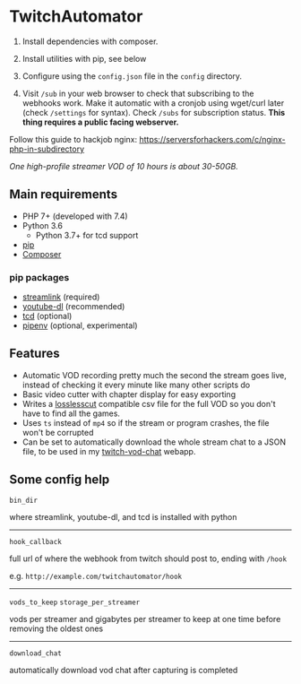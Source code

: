 # TwitchAutomator


1. Install dependencies with composer.

2. Install utilities with pip, see below

3. Configure using the `config.json` file in the `config` directory.

4. Visit `/sub` in your web browser to check that subscribing to the webhooks work. Make it automatic with a cronjob using wget/curl later (check `/settings` for syntax). Check `/subs` for subscription status. **This thing requires a public facing webserver.**

Follow this guide to hackjob nginx: https://serversforhackers.com/c/nginx-php-in-subdirectory

*One high-profile streamer VOD of 10 hours is about 30-50GB.*

## Main requirements
- PHP 7+ (developed with 7.4)
- Python 3.6
    - Python 3.7+ for tcd support
- [pip](https://pypi.org/project/pip/)
- [Composer](https://getcomposer.org/)

### pip packages
- [streamlink](https://github.com/streamlink/streamlink) (required)
- [youtube-dl](https://github.com/ytdl-org/youtube-dl) (recommended)
- [tcd](https://pypi.org/project/tcd/) (optional)
- [pipenv](https://github.com/pypa/pipenv) (optional, experimental)


## Features
- Automatic VOD recording pretty much the second the stream goes live, instead of checking it every minute like many other scripts do
- Basic video cutter with chapter display for easy exporting
- Writes a [losslesscut](https://github.com/mifi/lossless-cut/) compatible csv file for the full VOD so you don't have to find all the games.
- Uses `ts` instead of `mp4` so if the stream or program crashes, the file won't be corrupted
- Can be set to automatically download the whole stream chat to a JSON file, to be used in my [twitch-vod-chat](https://github.com/MrBrax/twitch-vod-chat) webapp.

## Some config help

`bin_dir`

where streamlink, youtube-dl, and tcd is installed with python

---
`hook_callback`

full url of where the webhook from twitch should post to, ending with `/hook`

e.g. `http://example.com/twitchautomator/hook`

---
`vods_to_keep`
`storage_per_streamer`

vods per streamer and gigabytes per streamer to keep at one time before removing the oldest ones

---
`download_chat`

automatically download vod chat after capturing is completed